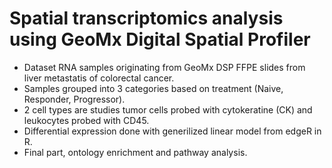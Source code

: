 # Spatial transcriptomics analysis using GeoMx Digital Spatial Profiler 
 - Dataset RNA samples originating from GeoMx DSP FFPE slides from liver metastatis of colorectal cancer.
 - Samples grouped into 3 categories based on treatment (Naive, Responder, Progressor).
 - 2 cell types are studies tumor cells probed with cytokeratine (CK) and leukocytes probed with CD45.
 - Differential expression done with generilized linear model from edgeR in R.
 - Final part, ontology enrichment and pathway analysis.
